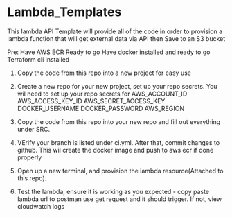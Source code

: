 # Lambda_Templates
This lambda API Template will provide all of the code in order to provision a lambda function that will get external data via API then Save to an S3 bucket

Pre:
Have AWS ECR Ready to go
Have docker installed and ready to go
Terraform cli installed

1. Copy the code from this repo into a new project for easy use

2. Create a new repo for your new project, set up your repo secrets. You wil need to set up your repo secrets for 
AWS_ACCOUNT_ID
AWS_ACCESS_KEY_ID
AWS_SECRET_ACCESS_KEY
DOCKER_USERNAME
DOCKER_PASSWORD
AWS_REGION

3. Copy the code from this repo into your new repo and fill out everything under SRC.

4. VErify your branch is listed under ci.yml. After that, commit changes to github. This wil create the docker image and push to aws ecr if done properly

5. Open up a new terminal, and provision the lambda resource(Attached to this repo).

6. Test the lambda, ensure it is working as you expected - copy paste lambda url to postman use get request and it should trigger. If not, view cloudwatch logs


